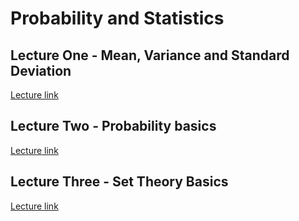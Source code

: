 # Probability and Statistics

## Lecture One - Mean, Variance and Standard Deviation

[Lecture link](https://www.youtube.com/watch?v=10_MMZs88qQ)

## Lecture Two - Probability basics

[Lecture link](https://www.youtube.com/watch?v=m2jknBucLaM)

## Lecture Three - Set Theory Basics

[Lecture link](https://www.youtube.com/watch?v=MMReOKfJHVU)